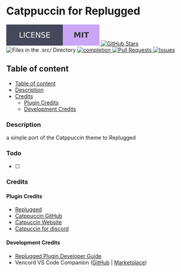 # Catppuccin for Replugged

<!-- HTML Blocks with clickable buttons for fancy Markdown addons -->
<p>
  <a 
    href="https://github.com/Arczius/catppuccin-replugged/blob/main/LICENSE"
  >
    <img
      src="assets/images/LICENSE.svg"
      alt="License: MIT"
    /> 
  </a>
  <a href="https://github.com/Arczius/catppuccin-replugged/stargazers">
    <img
      src="https://img.shields.io/github/stars/Arczius/catppuccin-replugged?style=for-the-badge&colorA=45475A&colorB=F9E2AF"
      alt="GitHub Stars"
    /> 
  </a>
  <a>
    <img
      src="https://img.shields.io/github/directory-file-count/Arczius/catppuccin-replugged/src?label=Files%20in%20%2Esrc%2F&style=for-the-badge&colorA=45475A&colorB=89B4FA"
      alt="Files in the .src/ Directory"
    />
  </a>
  <a
    href="https://github.com/Arczius/catppuccin-replugged#todo"
  >
    <img
      src="https://img.shields.io/static/v1?label=Completion&message=0%&style=for-the-badge&colorA=45475A"
      alt="completion"
    />
  </a>
  <a
    href="https://github.com/Arczius/catppuccin-replugged/pulls"
  >
    <img 
      src="https://img.shields.io/github/issues-pr/Arczius/catppuccin-replugged?style=for-the-badge&colorA=45475A&colorB=A6E3A1"
      alt="Pull Requests"
    />
  </a>
  <a 
    href="https://github.com/Arczius/catppuccin-replugged/issues"
  >
    <img 
      src="https://img.shields.io/github/issues/Arczius/catppuccin-replugged?style=for-the-badge&colorA=45475A&colorB=F38BA8" 
      alt="Issues"
    /> 
  </a>
</p>

## Table of content

- [Table of content](#table-of-content)
- [Description](#description)
- [Credits](#credits)
  - [Plugin Credits](#plugin-credits)
  - [Development Credits](#development-credits)

### Description

a simple port of the Catppuccin theme to Replugged

### Todo

- [ ]

### Credits

#### Plugin Credits

- [Replugged](https://replugged.dev/)
- [Catppuccin GitHub](https://github.com/catppuccin)
- [Catpuccin Website](https://catppuccin-website.vercel.app/)
- [Catpuccin for discord](https://github.com/catppuccin/discord)

#### Development Credits

- [Replugged Plugin Developer Guide](https://guide.replugged.dev/docs/category/plugins)
- Vencord VS Code Companion ([GitHub](https://github.com/Vencord/Companion) |
  [Marketplace](https://marketplace.visualstudio.com/items?itemName=Vendicated.vencord-companion))
